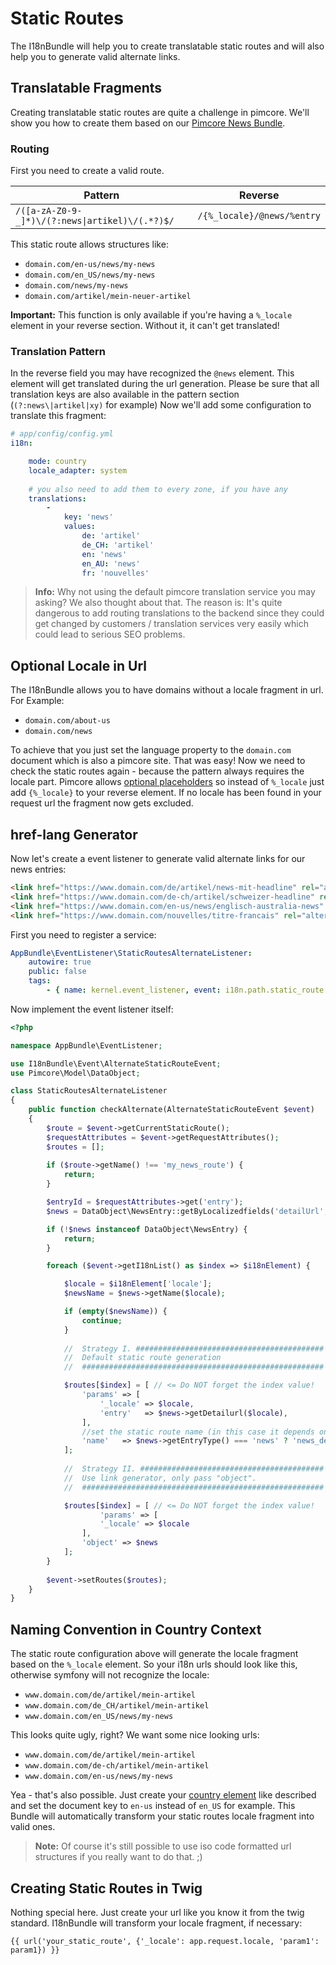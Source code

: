 # Static Routes
The I18nBundle will help you to create translatable static routes and will also help you to generate valid alternate links.

## Translatable Fragments
Creating translatable static routes are quite a challenge in pimcore. 
We'll show you how to create them based on our [Pimcore News Bundle](https://github.com/dachcom-digital/pimcore-news).

### Routing
First you need to create a valid route. 

| Pattern | Reverse |
|---------|-------------|
| `/([a-zA-Z0-9-_]*)\/(?:news\|artikel)\/(.*?)$/` | `/{%_locale}/@news/%entry` |

This static route allows structures like:

- `domain.com/en-us/news/my-news`
- `domain.com/en_US/news/my-news`
- `domain.com/news/my-news`
- `domain.com/artikel/mein-neuer-artikel`

**Important:** This function is only available if you're having a `%_locale` element in your reverse section. Without it, it can't get translated!

### Translation Pattern
In the reverse field you may have recognized the `@news` element. This element will get translated during the url generation.
Please be sure that all translation keys are also available in the pattern section (`(?:news\|artikel|xy)` for example)
Now we'll add some configuration to translate this fragment:

```yaml
# app/config/config.yml
i18n:

    mode: country
    locale_adapter: system
    
    # you also need to add them to every zone, if you have any
    translations:
        -
            key: 'news'
            values:
                de: 'artikel'
                de_CH: 'artikel'
                en: 'news'
                en_AU: 'news'
                fr: 'nouvelles'
```

> **Info:** Why not using the default pimcore translation service you may asking? We also thought about that. 
> The reason is: It's quite dangerous to add routing translations to the backend since they could get changed by customers / translation services very easily which could lead to serious SEO problems.

## Optional Locale in Url
The I18nBundle allows you to have domains without a locale fragment in url. For Example:
- `domain.com/about-us`
- `domain.com/news`

To achieve that you just set the language property to the `domain.com` document which is also a pimcore site.
That was easy! Now we need to check the static routes again - because the pattern always requires the locale part.
Pimcore allows [optional placeholders](https://pimcore.com/docs/5.0.x/MVC/Routing_and_URLs/Custom_Routes.html#page_Building_URLs_based_on_Custom_Routes) so instead of `%_locale` just add `{%_locale}` to your reverse element.
If no locale has been found in your request url the fragment now gets excluded.

## href-lang Generator
Now let's create a event listener to generate valid alternate links for our news entries:

```html
<link href="https://www.domain.com/de/artikel/news-mit-headline" rel="alternate" hreflang="de" />
<link href="https://www.domain.com/de-ch/artikel/schweizer-headline" rel="alternate" hreflang="de-ch" />
<link href="https://www.domain.com/en-us/news/englisch-australia-news" rel="alternate" hreflang="en-au" />
<link href="https://www.domain.com/nouvelles/titre-francais" rel="alternate" hreflang="fr" />
```

First you need to register a service:
```yaml
AppBundle\EventListener\StaticRoutesAlternateListener:
    autowire: true
    public: false
    tags:
        - { name: kernel.event_listener, event: i18n.path.static_route.alternate, method: checkAlternate }
```

Now implement the event listener itself:
```php
<?php

namespace AppBundle\EventListener;

use I18nBundle\Event\AlternateStaticRouteEvent;
use Pimcore\Model\DataObject;

class StaticRoutesAlternateListener
{
    public function checkAlternate(AlternateStaticRouteEvent $event)
    {
        $route = $event->getCurrentStaticRoute();
        $requestAttributes = $event->getRequestAttributes();
        $routes = [];
    
        if ($route->getName() !== 'my_news_route') {
            return;
        }

        $entryId = $requestAttributes->get('entry');
        $news = DataObject\NewsEntry::getByLocalizedfields('detailUrl', $entryId, $requestAttributes->get('_locale'), ['limit' => 1]);

        if (!$news instanceof DataObject\NewsEntry) {
            return;
        }

        foreach ($event->getI18nList() as $index => $i18nElement) {

            $locale = $i18nElement['locale'];
            $newsName = $news->getName($locale);

            if (empty($newsName)) {
                continue;
            }
            
            //  Strategy I. ##########################################
            //  Default static route generation
            //  ######################################################

            $routes[$index] = [ // <= Do NOT forget the index value!
                'params' => [
                    '_locale' => $locale,
                    'entry'   => $news->getDetailurl($locale),
                ],
                //set the static route name (in this case it depends on the entry type.
                'name'   => $news->getEntryType() === 'news' ? 'news_detail' : 'blog_detail'
            ];
    
            //  Strategy II. #########################################
            //  Use link generator, only pass "object".
            //  ######################################################

            $routes[$index] = [ // <= Do NOT forget the index value!
                    'params' => [
                    '_locale' => $locale
                ],
                'object' => $news
            ];
        }
    
        $event->setRoutes($routes);
    }
}
```

## Naming Convention in Country Context
The static route configuration above will generate the locale fragment based on the `%_locale` element. 
So your i18n urls should look like this, otherwise symfony will not recognize the locale:
- `www.domain.com/de/artikel/mein-artikel`
- `www.domain.com/de_CH/artikel/mein-artikel`
- `www.domain.com/en_US/news/my-news`

This looks quite ugly, right? We want some nice looking urls:
- `www.domain.com/de/artikel/mein-artikel`
- `www.domain.com/de-ch/artikel/mein-artikel`
- `www.domain.com/en-us/news/my-news`

Yea - that's also possible. Just create your [country element](27_Countries.md) like described and set the document key to `en-us` instead of `en_US` for example.
This Bundle will automatically transform your static routes locale fragment into valid ones.

> **Note:** Of course it's still possible to use iso code formatted url structures if you really want to do that. ;)

## Creating Static Routes in Twig 
Nothing special here. Just create your url like you know it from the twig standard.
I18nBundle will transform your locale fragment, if necessary:

```twig
{{ url('your_static_route', {'_locale': app.request.locale, 'param1': param1}) }}
```